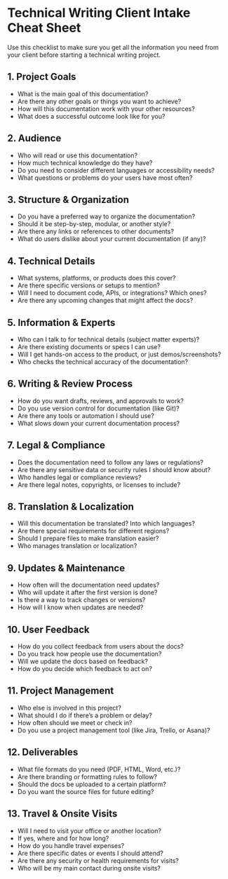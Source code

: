 # Technical Writing Client Intake Cheat Sheet

Use this checklist to make sure you get all the information you need from your client before starting a technical writing project.

## 1. Project Goals
- What is the main goal of this documentation?
- Are there any other goals or things you want to achieve?
- How will this documentation work with your other resources?
- What does a successful outcome look like for you?

## 2. Audience
- Who will read or use this documentation?
- How much technical knowledge do they have?
- Do you need to consider different languages or accessibility needs?
- What questions or problems do your users have most often?

## 3. Structure & Organization
- Do you have a preferred way to organize the documentation?
- Should it be step-by-step, modular, or another style?
- Are there any links or references to other documents?
- What do users dislike about your current documentation (if any)?

## 4. Technical Details
- What systems, platforms, or products does this cover?
- Are there specific versions or setups to mention?
- Will I need to document code, APIs, or integrations? Which ones?
- Are there any upcoming changes that might affect the docs?

## 5. Information & Experts
- Who can I talk to for technical details (subject matter experts)?
- Are there existing documents or specs I can use?
- Will I get hands-on access to the product, or just demos/screenshots?
- Who checks the technical accuracy of the documentation?

## 6. Writing & Review Process
- How do you want drafts, reviews, and approvals to work?
- Do you use version control for documentation (like Git)?
- Are there any tools or automation I should use?
- What slows down your current documentation process?

## 7. Legal & Compliance
- Does the documentation need to follow any laws or regulations?
- Are there any sensitive data or security rules I should know about?
- Who handles legal or compliance reviews?
- Are there legal notes, copyrights, or licenses to include?

## 8. Translation & Localization
- Will this documentation be translated? Into which languages?
- Are there special requirements for different regions?
- Should I prepare files to make translation easier?
- Who manages translation or localization?

## 9. Updates & Maintenance
- How often will the documentation need updates?
- Who will update it after the first version is done?
- Is there a way to track changes or versions?
- How will I know when updates are needed?

## 10. User Feedback
- How do you collect feedback from users about the docs?
- Do you track how people use the documentation?
- Will we update the docs based on feedback?
- How do you decide which feedback to act on?

## 11. Project Management
- Who else is involved in this project?
- What should I do if there’s a problem or delay?
- How often should we meet or check in?
- Do you use a project management tool (like Jira, Trello, or Asana)?

## 12. Deliverables
- What file formats do you need (PDF, HTML, Word, etc.)?
- Are there branding or formatting rules to follow?
- Should the docs be uploaded to a certain platform?
- Do you want the source files for future editing?

## 13. Travel & Onsite Visits
- Will I need to visit your office or another location?
- If yes, where and for how long?
- How do you handle travel expenses?
- Are there specific dates or events I should attend?
- Are there any security or health requirements for visits?
- Who will be my main contact during onsite visits?
